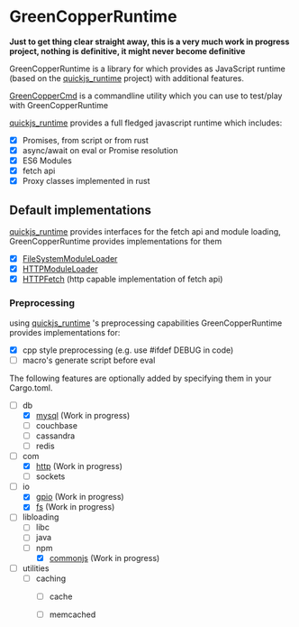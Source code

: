 # GreenCopperRuntime

**Just to get thing clear straight away, this is a very much work in progress project, nothing is definitive, it might never become definitive**

GreenCopperRuntime is a library for which provides as JavaScript runtime (based on the [quickjs_runtime](https://github.com/HiRoFa/quickjs_es_runtime) project) with additional features.

[GreenCopperCmd](https://github.com/HiRoFa/GreenCopperCmd) is a commandline utility which you can use to test/play with GreenCopperRuntime

[quickjs_runtime](https://github.com/HiRoFa/quickjs_es_runtime) provides a full fledged javascript runtime which includes:
* [x] Promises, from script or from rust
* [x] async/await on eval or Promise resolution
* [x] ES6 Modules
* [x] fetch api
* [x] Proxy classes implemented in rust

## Default implementations

[quickjs_runtime](https://github.com/HiRoFa/quickjs_es_runtime) provides interfaces for the fetch api and module loading, GreenCopperRuntime provides implementations for them
* [x] [FileSystemModuleLoader](https://hirofa.github.io/GreenCopperRuntime/green_copper_runtime/moduleloaders/struct.FileSystemModuleLoader.html)
* [x] [HTTPModuleLoader](https://hirofa.github.io/GreenCopperRuntime/green_copper_runtime/moduleloaders/struct.HttpModuleLoader.html)
* [x] [HTTPFetch](https://hirofa.github.io/GreenCopperRuntime/green_copper_runtime/fetch) (http capable implementation of fetch api)

### Preprocessing

using [quickjs_runtime](https://github.com/HiRoFa/quickjs_es_runtime) 's preprocessing capabilities GreenCopperRuntime provides implementations for:
* [x] cpp style preprocessing (e.g. use #ifdef DEBUG in code)
* [ ] macro's generate script before eval 

The following features are optionally added by specifying them in your Cargo.toml.
* [ ] db
    * [x] [mysql](https://hirofa.github.io/GreenCopperRuntime/green_copper_runtime/modules/db/mysql) (Work in progress)
    * [ ] couchbase
    * [ ] cassandra
    * [ ] redis
* [ ] com
    * [x] [http](https://hirofa.github.io/GreenCopperRuntime/green_copper_runtime/modules/com/http) (Work in progress)
    * [ ] sockets
* [ ] io
    * [x] [gpio](https://hirofa.github.io/GreenCopperRuntime/green_copper_runtime/modules/io/gpio) (Work in progress)
    * [x] [fs](https://hirofa.github.io/GreenCopperRuntime/green_copper_runtime/modules/io/fs) (Work in progress)
* [ ] libloading
    * [ ] libc
    * [ ] java
    * [ ] npm
      * [x] [commonjs](https://hirofa.github.io/GreenCopperRuntime/green_copper_runtime/features/require) (Work in progress)
* [ ] utilities
    * [ ] caching
      * [ ] cache
      * [ ] memcached

 
